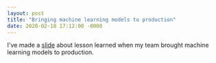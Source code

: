 ```yaml
---
layout: post
title: "Bringing machine learning models to production"
date: 2020-02-18 17:12:00 -0000
---
```

I've made a [slide](dpranantha.github.io/presentation/index.html) about lesson learned when my team brought machine learning models to production.
